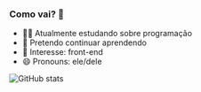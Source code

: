 ### Como vai? 👋




- 🤷‍♂️ Atualmente estudando sobre programação  
- 🎇 Pretendo continuar aprendendo
- 🤔 Interesse: front-end 
- 😄 Pronouns: ele/dele



![GitHub stats](https://github-readme-stats.vercel.app/api?username=DaniloFerroAlves&show_icons=true&theme=dark)





